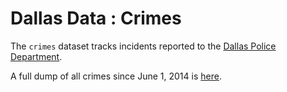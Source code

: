 # Dallas Data : Crimes

The `crimes` dataset tracks incidents reported to the
[Dallas Police Department](http://www.dallaspolice.net/).

A full dump of all crimes since June 1, 2014 is [here](data/data.csv).
